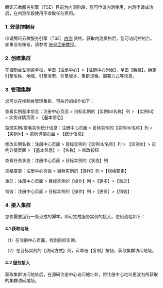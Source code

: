 腾讯云微服务引擎（TSE）目前为内测阶段，您可申请内测使用，内测申请成功后，在内测阶段使用不收取任何费用。

### 1. 登录控制台
申请腾讯云微服务引擎（TSE）[内测](https://cloud.tencent.com/apply/p/0pt7w7m6ox8h) 资格。获取内测资格后，您可访问控制台。如果没有账号，请参考 [账号注册教程](https://cloud.tencent.com/document/product/378/17985)。

### 2. 创建集群
在控制台左侧菜单栏，单击【注册中心】>【注册中心列表】，单击【新建】。确定引擎名称、地域、引擎类型、引擎版本、集群规格、部署方式等信息。

### 3. 管理集群
您可以在控制台管理集群，可执行的操作如下：

查看实例基本信息：注册中心页面 > 目标实例的【实例Id/名称】列 > 【实例Id】> 实例详情页面 > 【基本信息】

监控实例/查看实例统计信息：注册中心页面 > 目标实例的【实例Id/名称】列 > 【实例Id】> 实例详情页面 > 【统计信息】

修改实例名称：注册中心页面 > 目标实例的【实例Id/名称】列 > 【实例Id】> 实例详情页面 > 【基本信息】> 【名称】> 修改按钮

查看任务状态：注册中心页面 > 目标实例的【状态】列 

规格变更：注册中心页面 > 目标实例的【操作】列 >【规格变更】

重启：注册中心页面 > 目标实例的【操作】列 >【更多】>【重启】

销毁：注册中心页面 > 目标实例的【操作】列 >【更多】>【销毁】

### 4. 接入集群
您仅需要运行一条现成的脚本，即可完成服务实例的接入。使用流程如下：

#### 4.1 获取地址
（1）在注册中心页面，找到目标实例。

（2）在目标实例的【访问方式】列，可单击【复制】按钮，获取集群访问地址。

#### 4.2 服务接入
获取集群访问地址后，在源码注册中心访问地址处，将注册中心地址更改为所获取的集群访问地址。



